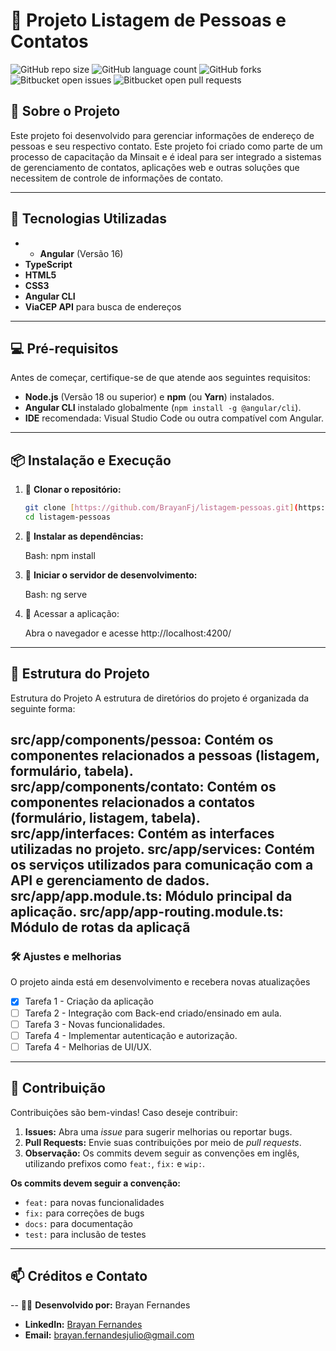 # 📌 Projeto Listagem de Pessoas e Contatos

![GitHub repo size](https://img.shields.io/github/repo-size/iuricode/README-template?style=for-the-badge)
![GitHub language count](https://img.shields.io/github/languages/count/iuricode/README-template?style=for-the-badge)
![GitHub forks](https://img.shields.io/github/forks/iuricode/README-template?style=for-the-badge)
![Bitbucket open issues](https://img.shields.io/bitbucket/issues/iuricode/README-template?style=for-the-badge)
![Bitbucket open pull requests](https://img.shields.io/bitbucket/pr-raw/iuricode/README-template?style=for-the-badge)

## 📌 Sobre o Projeto

Este projeto foi desenvolvido para gerenciar informações de endereço de pessoas e seu respectivo contato. Este projeto foi criado como parte de um processo de capacitação da Minsait e é ideal para ser integrado a sistemas de gerenciamento de contatos, aplicações web e outras soluções que necessitem de controle de informações de contato.

---


## 🚀 Tecnologias Utilizadas

- - **Angular** (Versão 16)
- **TypeScript**
- **HTML5**
- **CSS3**
- **Angular CLI**
- **ViaCEP API** para busca de endereços


---

## 💻 Pré-requisitos

Antes de começar, certifique-se de que atende aos seguintes requisitos:

- **Node.js** (Versão 18 ou superior) e **npm** (ou **Yarn**) instalados.
- **Angular CLI** instalado globalmente (`npm install -g @angular/cli`).
- **IDE** recomendada: Visual Studio Code ou outra compatível com Angular.

---

## 📦 Instalação e Execução

1. 🔹 **Clonar o repositório:**

   ```bash
   git clone [https://github.com/BrayanFj/listagem-pessoas.git](https://www.google.com/search?q=https://github.com/BrayanFj/listagem-pessoas.git)
   cd listagem-pessoas

2. 🔹 **Instalar as dependências:**

   Bash:
   npm install

3. 🔹 **Iniciar o servidor de desenvolvimento:**

   Bash:
   ng serve

5. 🔹 Acessar a aplicação:

   Abra o navegador e acesse http://localhost:4200/


---
## 📁 Estrutura do Projeto 

Estrutura do Projeto
A estrutura de diretórios do projeto é organizada da seguinte forma:

src/app/components/pessoa: Contém os componentes relacionados a pessoas (listagem, formulário, tabela).
src/app/components/contato: Contém os componentes relacionados a contatos (formulário, listagem, tabela).
src/app/interfaces: Contém as interfaces utilizadas no projeto.
src/app/services: Contém os serviços utilizados para comunicação com a API e gerenciamento de dados.
src/app/app.module.ts: Módulo principal da aplicação.
src/app/app-routing.module.ts: Módulo de rotas da aplicaçã
---

### 🛠️ Ajustes e melhorias

O projeto ainda está em desenvolvimento e recebera novas atualizações 

- [x] Tarefa 1 - Criação da aplicação 
- [ ] Tarefa 2 - Integração com Back-end criado/ensinado em aula.
- [ ] Tarefa 3 - Novas funcionalidades.
- [ ] Tarefa 4 - Implementar autenticação e autorização.
- [ ] Tarefa 4 - Melhorias de UI/UX. 

---

## 🤝 Contribuição

Contribuições são bem-vindas! Caso deseje contribuir:

1. **Issues:** Abra uma _issue_ para sugerir melhorias ou reportar bugs.
2. **Pull Requests:** Envie suas contribuições por meio de _pull requests_.  
3.  **Observação:** Os commits devem seguir as convenções em inglês, utilizando prefixos como `feat:`, `fix:` e `wip:`.

**Os commits devem seguir a convenção:**
- `feat:` para novas funcionalidades
- `fix:` para correções de bugs
- `docs:` para documentação
- `test:` para inclusão de testes

---

## 📫 Créditos e Contato
-- 👨‍💻 **Desenvolvido por:** Brayan Fernandes
- **LinkedIn:** [Brayan Fernandes ]([https://www.linkedin.com/in/seu-perfil/](https://www.linkedin.com/in/brayanfernandesj/))
- **Email:** [brayan.fernandesjulio@gmail.com](Brayan.fernandesjulio@gmail.com)

